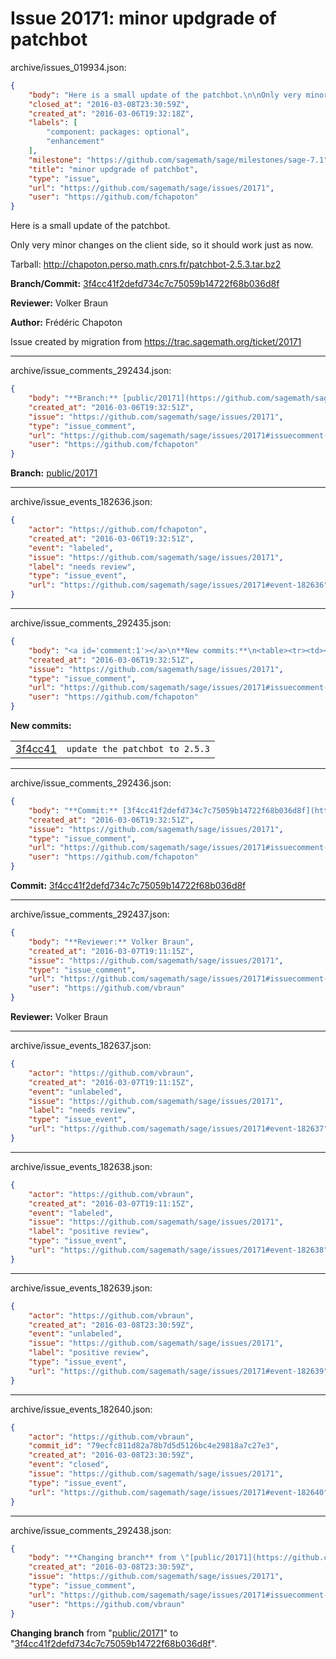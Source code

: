 # Issue 20171: minor updgrade of patchbot

archive/issues_019934.json:
```json
{
    "body": "Here is a small update of the patchbot.\n\nOnly very minor changes on the client side, so it should work just as now.\n\nTarball: \u200bhttp://chapoton.perso.math.cnrs.fr/patchbot-2.5.3.tar.bz2\n\n**Branch/Commit:** [3f4cc41f2defd734c7c75059b14722f68b036d8f](https://github.com/sagemath/sagetrac-mirror/commit/3f4cc41f2defd734c7c75059b14722f68b036d8f)\n\n**Reviewer:** Volker Braun\n\n**Author:** Fr\u00e9d\u00e9ric Chapoton\n\nIssue created by migration from https://trac.sagemath.org/ticket/20171\n\n",
    "closed_at": "2016-03-08T23:30:59Z",
    "created_at": "2016-03-06T19:32:18Z",
    "labels": [
        "component: packages: optional",
        "enhancement"
    ],
    "milestone": "https://github.com/sagemath/sage/milestones/sage-7.1",
    "title": "minor updgrade of patchbot",
    "type": "issue",
    "url": "https://github.com/sagemath/sage/issues/20171",
    "user": "https://github.com/fchapoton"
}
```
Here is a small update of the patchbot.

Only very minor changes on the client side, so it should work just as now.

Tarball: ​http://chapoton.perso.math.cnrs.fr/patchbot-2.5.3.tar.bz2

**Branch/Commit:** [3f4cc41f2defd734c7c75059b14722f68b036d8f](https://github.com/sagemath/sagetrac-mirror/commit/3f4cc41f2defd734c7c75059b14722f68b036d8f)

**Reviewer:** Volker Braun

**Author:** Frédéric Chapoton

Issue created by migration from https://trac.sagemath.org/ticket/20171





---

archive/issue_comments_292434.json:
```json
{
    "body": "**Branch:** [public/20171](https://github.com/sagemath/sagetrac-mirror/tree/public/20171)",
    "created_at": "2016-03-06T19:32:51Z",
    "issue": "https://github.com/sagemath/sage/issues/20171",
    "type": "issue_comment",
    "url": "https://github.com/sagemath/sage/issues/20171#issuecomment-292434",
    "user": "https://github.com/fchapoton"
}
```

**Branch:** [public/20171](https://github.com/sagemath/sagetrac-mirror/tree/public/20171)



---

archive/issue_events_182636.json:
```json
{
    "actor": "https://github.com/fchapoton",
    "created_at": "2016-03-06T19:32:51Z",
    "event": "labeled",
    "issue": "https://github.com/sagemath/sage/issues/20171",
    "label": "needs review",
    "type": "issue_event",
    "url": "https://github.com/sagemath/sage/issues/20171#event-182636"
}
```



---

archive/issue_comments_292435.json:
```json
{
    "body": "<a id='comment:1'></a>\n**New commits:**\n<table><tr><td><a href=\"https://github.com/sagemath/sagetrac-mirror/commit/3f4cc41f2defd734c7c75059b14722f68b036d8f\">3f4cc41</a></td><td><code>update the patchbot to 2.5.3</code></td></tr></table>\n",
    "created_at": "2016-03-06T19:32:51Z",
    "issue": "https://github.com/sagemath/sage/issues/20171",
    "type": "issue_comment",
    "url": "https://github.com/sagemath/sage/issues/20171#issuecomment-292435",
    "user": "https://github.com/fchapoton"
}
```

<a id='comment:1'></a>
**New commits:**
<table><tr><td><a href="https://github.com/sagemath/sagetrac-mirror/commit/3f4cc41f2defd734c7c75059b14722f68b036d8f">3f4cc41</a></td><td><code>update the patchbot to 2.5.3</code></td></tr></table>




---

archive/issue_comments_292436.json:
```json
{
    "body": "**Commit:** [3f4cc41f2defd734c7c75059b14722f68b036d8f](https://github.com/sagemath/sagetrac-mirror/commit/3f4cc41f2defd734c7c75059b14722f68b036d8f)",
    "created_at": "2016-03-06T19:32:51Z",
    "issue": "https://github.com/sagemath/sage/issues/20171",
    "type": "issue_comment",
    "url": "https://github.com/sagemath/sage/issues/20171#issuecomment-292436",
    "user": "https://github.com/fchapoton"
}
```

**Commit:** [3f4cc41f2defd734c7c75059b14722f68b036d8f](https://github.com/sagemath/sagetrac-mirror/commit/3f4cc41f2defd734c7c75059b14722f68b036d8f)



---

archive/issue_comments_292437.json:
```json
{
    "body": "**Reviewer:** Volker Braun",
    "created_at": "2016-03-07T19:11:15Z",
    "issue": "https://github.com/sagemath/sage/issues/20171",
    "type": "issue_comment",
    "url": "https://github.com/sagemath/sage/issues/20171#issuecomment-292437",
    "user": "https://github.com/vbraun"
}
```

**Reviewer:** Volker Braun



---

archive/issue_events_182637.json:
```json
{
    "actor": "https://github.com/vbraun",
    "created_at": "2016-03-07T19:11:15Z",
    "event": "unlabeled",
    "issue": "https://github.com/sagemath/sage/issues/20171",
    "label": "needs review",
    "type": "issue_event",
    "url": "https://github.com/sagemath/sage/issues/20171#event-182637"
}
```



---

archive/issue_events_182638.json:
```json
{
    "actor": "https://github.com/vbraun",
    "created_at": "2016-03-07T19:11:15Z",
    "event": "labeled",
    "issue": "https://github.com/sagemath/sage/issues/20171",
    "label": "positive review",
    "type": "issue_event",
    "url": "https://github.com/sagemath/sage/issues/20171#event-182638"
}
```



---

archive/issue_events_182639.json:
```json
{
    "actor": "https://github.com/vbraun",
    "created_at": "2016-03-08T23:30:59Z",
    "event": "unlabeled",
    "issue": "https://github.com/sagemath/sage/issues/20171",
    "label": "positive review",
    "type": "issue_event",
    "url": "https://github.com/sagemath/sage/issues/20171#event-182639"
}
```



---

archive/issue_events_182640.json:
```json
{
    "actor": "https://github.com/vbraun",
    "commit_id": "79ecfc811d82a78b7d5d5126bc4e29818a7c27e3",
    "created_at": "2016-03-08T23:30:59Z",
    "event": "closed",
    "issue": "https://github.com/sagemath/sage/issues/20171",
    "type": "issue_event",
    "url": "https://github.com/sagemath/sage/issues/20171#event-182640"
}
```



---

archive/issue_comments_292438.json:
```json
{
    "body": "**Changing branch** from \"[public/20171](https://github.com/sagemath/sagetrac-mirror/tree/public/20171)\" to \"[3f4cc41f2defd734c7c75059b14722f68b036d8f](https://github.com/sagemath/sagetrac-mirror/commit/3f4cc41f2defd734c7c75059b14722f68b036d8f)\".",
    "created_at": "2016-03-08T23:30:59Z",
    "issue": "https://github.com/sagemath/sage/issues/20171",
    "type": "issue_comment",
    "url": "https://github.com/sagemath/sage/issues/20171#issuecomment-292438",
    "user": "https://github.com/vbraun"
}
```

**Changing branch** from "[public/20171](https://github.com/sagemath/sagetrac-mirror/tree/public/20171)" to "[3f4cc41f2defd734c7c75059b14722f68b036d8f](https://github.com/sagemath/sagetrac-mirror/commit/3f4cc41f2defd734c7c75059b14722f68b036d8f)".
